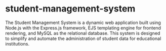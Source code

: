 # student-management-system
The Student Management System is a dynamic web application built using Node.js with the Express.js framework, EJS templating engine for frontend rendering, and MySQL as the relational database. This system is designed to simplify and automate the administration of student data for educational institutions.
